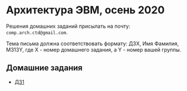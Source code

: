 # Архитектура ЭВМ, осень 2020

Решения домашних заданий присылать на почту:
`comp.arch.ctd@gmail.com`.

Тема письма должна соответствовать формату:
ДЗX, Имя Фамилия, M313Y, где X - номер домашнего задания, а Y - номер вашей группы.

## Домашние задания

* [ДЗ1](hw1.md)
